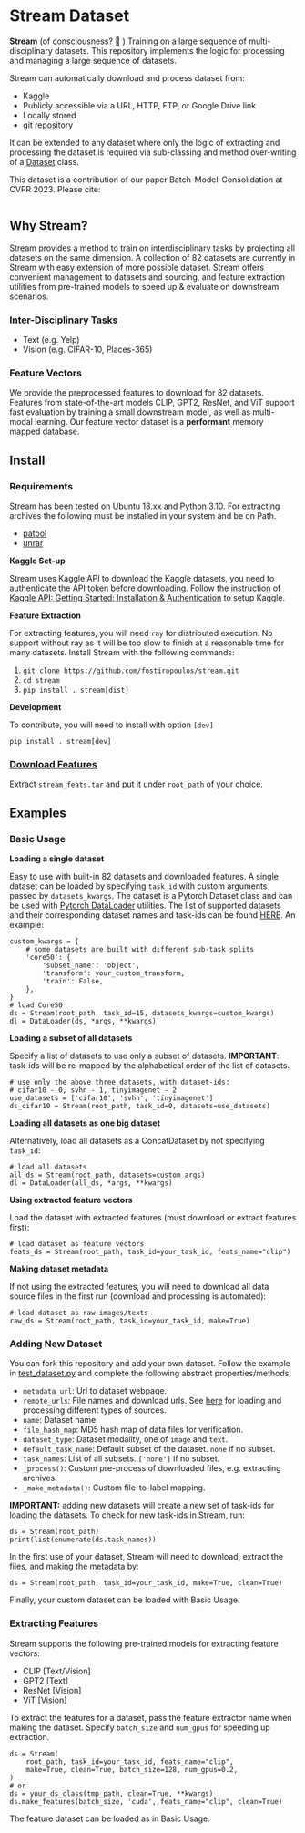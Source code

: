 # Stream Dataset

**Stream** (of consciousness? 🤔 ) Training on a large sequence of multi-disciplinary datasets. This repository implements the logic for processing and managing a large sequence of datasets.

Stream can automatically download and process dataset from:
* Kaggle
* Publicly accessible via a URL, HTTP, FTP, or Google Drive link
* Locally stored
* git repository

It can be extended to any dataset where only the logic of extracting and processing the dataset is required via sub-classing and method over-writing of a [Dataset](stream/dataset.py) class.

This dataset is a contribution of our paper Batch-Model-Consolidation at CVPR 2023. Please cite:

```

```

## Why Stream?

Stream provides a method to train on interdisciplinary tasks by projecting all datasets on the same dimension.
A collection of 82 datasets are currently in Stream with easy extension of more possible dataset.
Stream offers convenient management to datasets and sourcing, and feature extraction utilities from
pre-trained models to speed up & evaluate on downstream scenarios.

### Inter-Disciplinary Tasks

- Text (e.g. Yelp)
- Vision (e.g. CIFAR-10, Places-365)

### Feature Vectors

We provide the preprocessed features to download for 82 datasets.
Features from state-of-the-art models CLIP, GPT2, ResNet, and ViT support fast evaluation by training a small downstream model,
as well as multi-modal learning. Our feature vector dataset is a **performant** memory mapped database.

## Install

### Requirements

Stream has been tested on Ubuntu 18.xx and Python 3.10.
For extracting archives the following must be installed in your system and be on Path.

* [patool](https://wummel.github.io/patool/)
* [unrar](https://packages.ubuntu.com/search?keywords=unrar)

**Kaggle Set-up**

Stream uses Kaggle API to download the Kaggle datasets, you need to authenticate the API token before downloading.
Follow the instruction of [Kaggle API: Getting Started: Installation & Authentication](https://www.kaggle.com/docs/api)
to setup Kaggle.

**Feature Extraction**

For extracting features, you will need `ray` for distributed execution. No support without ray as it will be too slow to finish at a reasonable time for many datasets.
Install Stream with the following commands:

1. `git clone https://github.com/fostiropoulos/stream.git`
2. `cd stream`
3. `pip install . stream[dist]`

**Development**

To contribute, you will need to install with option `[dev]`

`pip install . stream[dev]`

### [Download Features](https://drive.google.com/file/d/1insLK3FoGw-UEQUNnhzyxsql7z28lplZ/view?usp=sharing)

Extract `stream_feats.tar` and put it under `root_path` of your choice.

## Examples

### Basic Usage

**Loading a single dataset**

Easy to use with built-in 82 datasets and downloaded features.
A single dataset can be loaded by specifying `task_id` with custom arguments passed by `datasets_kwargs`.
The dataset is a Pytorch Dataset class and can be used with [Pytorch DataLoader](https://pytorch.org/docs/stable/data.html) utilities.
The list of supported datasets and their corresponding dataset names and task-ids can be found [HERE](assets/DATASET_TABLE.md).
An example:

```
custom_kwargs = {
    # some datasets are built with different sub-task splits
    'core50': {
        'subset_name': 'object',
        'transform': your_custom_transform,
        'train': False,
    },
}
# load Core50
ds = Stream(root_path, task_id=15, datasets_kwargs=custom_kwargs)
dl = DataLoader(ds, *args, **kwargs)
```

**Loading a subset of all datasets**

Specify a list of datasets to use only a subset of datasets.
**IMPORTANT**: task-ids will be re-mapped by the alphabetical order of the list of datasets.

```
# use only the above three datasets, with dataset-ids:
# cifar10 - 0, svhn - 1, tinyimagenet - 2
use_datasets = ['cifar10', 'svhn', 'tinyimagenet']
ds_cifar10 = Stream(root_path, task_id=0, datasets=use_datasets)
```

**Loading all datasets as one big dataset**

Alternatively, load all datasets as a ConcatDataset by not specifying `task_id`:

```
# load all datasets
all_ds = Stream(root_path, datasets=custom_args)
dl = DataLoader(all_ds, *args, **kwargs)
```

**Using extracted feature vectors**

Load the dataset with extracted features (must download or extract features first):

```
# load dataset as feature vectors
feats_ds = Stream(root_path, task_id=your_task_id, feats_name="clip")
```

**Making dataset metadata**

If not using the extracted features, you will need to download all 
data source files in the first run (download and processing is automated):

```
# load dataset as raw images/texts
raw_ds = Stream(root_path, task_id=your_task_id, make=True)
```

### Adding New Dataset

You can fork this repository and add your own dataset.
Follow the example in [test_dataset.py](tests/test_dataset.py) and complete the following abstract properties/methods:

- `metadata_url`: Url to dataset webpage.
- `remote_urls`: File names and download urls. See [here](assets/REMOTE_SOURCES.md) for loading and processing different types of sources.
- `name`: Dataset name.
- `file_hash_map`: MD5 hash map of data files for verification.
- `dataset_type`: Dataset modality, one of `image` and `text`.
- `default_task_name`: Default subset of the dataset. `none` if no subset.
- `task_names`: List of all subsets. `['none']` if no subset.
- `_process()`: Custom pre-process of downloaded files, e.g. extracting archives.
- `_make_metadata()`: Custom file-to-label mapping.

**IMPORTANT:** adding new datasets will create a new set of task-ids for loading the datasets.
To check for new task-ids in Stream, run:

```
ds = Stream(root_path)
print(list(enumerate(ds.task_names))
```

In the first use of your dataset, Stream will need to download, extract the files, and making the metadata by:

```
ds = Stream(root_path, task_id=your_task_id, make=True, clean=True)
```

Finally, your custom dataset can be loaded with Basic Usage.

### Extracting Features

Stream supports the following pre-trained models for extracting feature vectors:

* CLIP [Text/Vision]
* GPT2 [Text]
* ResNet [Vision]
* ViT [Vision]

To extract the features for a dataset, pass the feature extractor name when making the dataset.
Specify `batch_size` and `num_gpus` for speeding up extraction.

```
ds = Stream(
    root_path, task_id=your_task_id, feats_name="clip",
    make=True, clean=True, batch_size=128, num_gpus=0.2,
)
# or
ds = your_ds_class(tmp_path, clean=True, **kwargs)
ds.make_features(batch_size, 'cuda', feats_name="clip", clean=True)
```

The feature dataset can be loaded as in Basic Usage.


